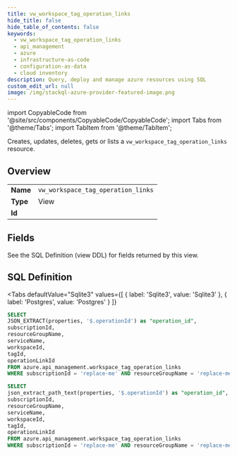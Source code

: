```yaml
--- 
title: vw_workspace_tag_operation_links
hide_title: false
hide_table_of_contents: false
keywords:
  - vw_workspace_tag_operation_links
  - api_management
  - azure
  - infrastructure-as-code
  - configuration-as-data
  - cloud inventory
description: Query, deploy and manage azure resources using SQL
custom_edit_url: null
image: /img/stackql-azure-provider-featured-image.png
---
```


import CopyableCode from '@site/src/components/CopyableCode/CopyableCode';
import Tabs from '@theme/Tabs';
import TabItem from '@theme/TabItem';

Creates, updates, deletes, gets or lists a <code>vw_workspace_tag_operation_links</code> resource.

## Overview
<table><tbody>
<tr><td><b>Name</b></td><td><code>vw_workspace_tag_operation_links</code></td></tr>
<tr><td><b>Type</b></td><td>View</td></tr>
<tr><td><b>Id</b></td><td><CopyableCode code="azure.api_management.vw_workspace_tag_operation_links" /></td></tr>
</tbody></table>

## Fields

See the SQL Definition (view DDL) for fields returned by this view.

## SQL Definition

<Tabs
defaultValue="Sqlite3"
values={[
{ label: 'Sqlite3', value: 'Sqlite3' },
{ label: 'Postgres', value: 'Postgres' }
]}
>
<TabItem value="Sqlite3">

```sql
SELECT
JSON_EXTRACT(properties, '$.operationId') as "operation_id",
subscriptionId,
resourceGroupName,
serviceName,
workspaceId,
tagId,
operationLinkId
FROM azure.api_management.workspace_tag_operation_links
WHERE subscriptionId = 'replace-me' AND resourceGroupName = 'replace-me' AND serviceName = 'replace-me' AND workspaceId = 'replace-me' AND tagId = 'replace-me';
```

</TabItem>
<TabItem value="Postgres">

```sql
SELECT
json_extract_path_text(properties, '$.operationId') as "operation_id",
subscriptionId,
resourceGroupName,
serviceName,
workspaceId,
tagId,
operationLinkId
FROM azure.api_management.workspace_tag_operation_links
WHERE subscriptionId = 'replace-me' AND resourceGroupName = 'replace-me' AND serviceName = 'replace-me' AND workspaceId = 'replace-me' AND tagId = 'replace-me';
```

</TabItem>
</Tabs>
